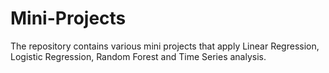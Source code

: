 # Mini-Projects
The repository contains various mini projects that apply Linear Regression, Logistic Regression, Random Forest and Time Series analysis. 
